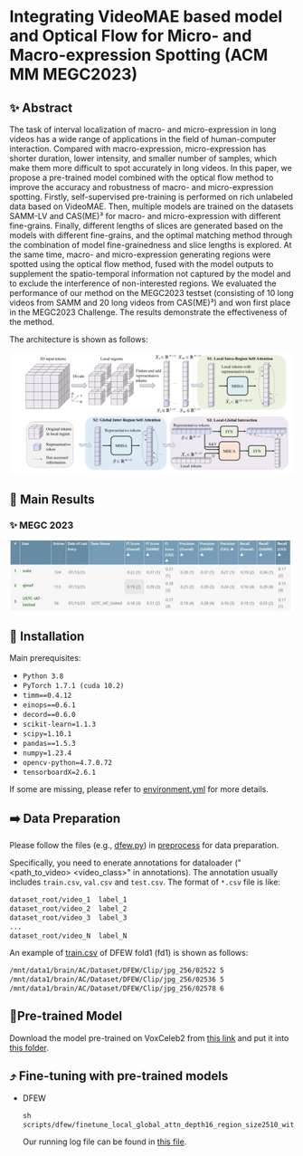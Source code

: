 # Integrating VideoMAE based model and Optical Flow for Micro- and Macro-expression Spotting (ACM MM MEGC2023)


## ✨ Abstract

The task of interval localization of macro- and micro-expression in long videos has a wide range of applications in the field of human-computer interaction. Compared with macro-expression, micro-expression has shorter duration, lower intensity, and smaller number of samples, which make them more difficult to spot accurately in long videos. In this paper, we propose a pre-trained model combined with the optical flow method to improve the accuracy and robustness of macro- and micro-expression spotting. Firstly, self-supervised pre-training is performed on rich unlabeled data based on VideoMAE. Then, multiple models are trained on the datasets SAMM-LV and CAS(ME)³ for macro- and micro-expression with different fine-grains. Finally, different lengths of slices are generated based on the models with different fine-grains, and the optimal matching method through the combination of model fine-grainedness and slice lengths is explored. At the same time, macro- and micro-expression generating regions were spotted using the optical flow method, fused with the model outputs to supplement the spatio-temporal information not captured by the model and to exclude the interference of non-interested regions. We evaluated the performance of our method on the MEGC2023 testset (consisting of 10 long videos from SAMM and 20 long videos from CAS(ME)³) and won first place in the MEGC2023 Challenge. The results demonstrate the effectiveness of the method. 

The architecture is shown as follows:

![LGI-Former](figs/LGI-Former.png)


## 🚀 Main Results

### ✨ MEGC 2023

![MEGC_Leaderboard result](figs/MEGC_Leaderboard%20result.jpg)


## 🔨 Installation

Main prerequisites:

* `Python 3.8`
* `PyTorch 1.7.1 (cuda 10.2)`
* `timm==0.4.12`
* `einops==0.6.1`
* `decord==0.6.0`
* `scikit-learn=1.1.3`
* `scipy=1.10.1`
* `pandas==1.5.3`
* `numpy=1.23.4`
* `opencv-python=4.7.0.72`
* `tensorboardX=2.6.1`

If some are missing, please refer to [environment.yml](environment.yml) for more details.


## ➡️ Data Preparation

Please follow the files (e.g., [dfew.py](preprocess/dfew.py)) in [preprocess](preprocess) for data preparation.

Specifically, you need to enerate annotations for dataloader ("<path_to_video> <video_class>" in annotations). 
The annotation usually includes `train.csv`, `val.csv` and `test.csv`. The format of `*.csv` file is like:

```
dataset_root/video_1  label_1
dataset_root/video_2  label_2
dataset_root/video_3  label_3
...
dataset_root/video_N  label_N
```

An example of [train.csv](saved/data/dfew/org/split01/train.csv) of DFEW fold1 (fd1) is shown as follows:

```
/mnt/data1/brain/AC/Dataset/DFEW/Clip/jpg_256/02522 5
/mnt/data1/brain/AC/Dataset/DFEW/Clip/jpg_256/02536 5
/mnt/data1/brain/AC/Dataset/DFEW/Clip/jpg_256/02578 6
```

## 📍Pre-trained Model

Download the model pre-trained on VoxCeleb2 from [this link](https://drive.google.com/file/d/1nzvMITUHic9fKwjQ7XLcnaXYViWTawRv/view?usp=sharing) and put it into [this folder](saved/model/pretraining/voxceleb2/videomae_pretrain_base_dim512_local_global_attn_depth16_region_size2510_patch16_160_frame_16x4_tube_mask_ratio_0.9_e100_with_diff_target_server170).

## ⤴️ Fine-tuning with pre-trained models

- DFEW

    ```
    sh scripts/dfew/finetune_local_global_attn_depth16_region_size2510_with_diff_target_164.sh
    ```
  
    Our running log file can be found in [this file](logs/dfew.out).






